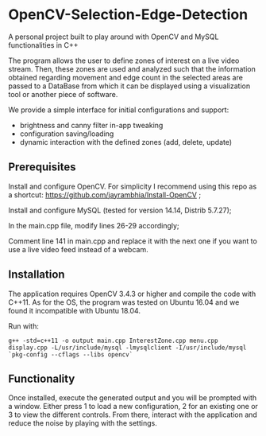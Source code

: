 # OpenCV-Selection-Edge-Detection
A personal project built to play around with OpenCV and MySQL functionalities in C++

The program allows the user to define zones of interest on a live video stream. Then, these zones are used and analyzed such that the information obtained regarding movement and edge count in the selected areas are passed to a DataBase from which it can be displayed using a visualization tool or another piece of software.

We provide a simple interface for initial configurations and support:
- brightness and canny filter in-app tweaking
- configuration saving/loading
- dynamic interaction with the defined zones (add, delete, update)

## Prerequisites

Install and configure OpenCV. For simplicity I recommend using this repo as a shortcut: https://github.com/jayrambhia/Install-OpenCV ;

Install and configure MySQL (tested for version 14.14, Distrib 5.7.27);

In the main.cpp file, modify lines 26-29 accordingly;

Comment line 141 in main.cpp and replace it with the next one if you want to use a live video feed instead of a webcam.

## Installation

The application requires OpenCV 3.4.3 or higher and compile the code with C++11.
As for the OS, the program was tested on Ubuntu 16.04 and we found it incompatible with Ubuntu 18.04.

Run with:
```
g++ -std=c++11 -o output main.cpp InterestZone.cpp menu.cpp display.cpp -L/usr/include/mysql -lmysqlclient -I/usr/include/mysql `pkg-config --cflags --libs opencv`
```

## Functionality

Once installed, execute the generated output and you will be prompted with a window. Either press 1 to load a new configuration, 2 for an existing one or 3 to view the different controls. From there, interact with the application and reduce the noise by playing with the settings.
